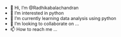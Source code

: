- 👋 Hi, I’m @Radhikabalachandran
- 👀 I’m interested in python
- 🌱 I’m currently learning data analysis using python
- 💞️ I’m looking to collaborate on ...
- 📫 How to reach me ...

<!---
Radhikabalachandran/Radhikabalachandran is a ✨ special ✨ repository because its `README.md` (this file) appears on your GitHub profile.
You can click the Preview link to take a look at your changes.
--->
